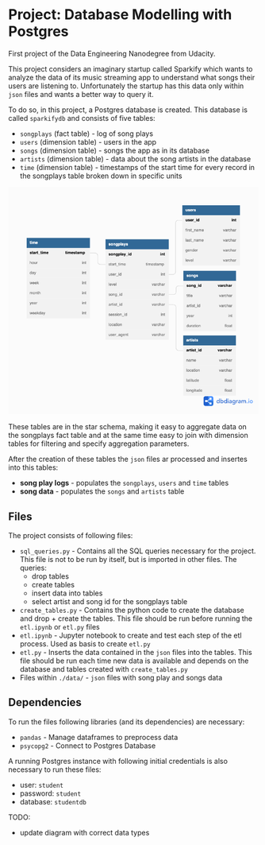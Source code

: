 # Project: Database Modelling with Postgres
First project of the Data Engineering Nanodegree from Udacity. 

This project considers an imaginary startup called Sparkify which wants to analyze the data of its music streaming app to understand what songs their users are listening to. Unfortunately the startup has this data only within `json` files and wants a better way to query it. 

To do so, in this project, a Postgres database is created. This database is called `sparkifydb` and consists of five tables: 
- `songplays` (fact table) - log of song plays
- `users` (dimension table) - users in the app
- `songs` (dimension table) - songs the app as in its database
- `artists` (dimension table) - data about the song artists in the database
- `time` (dimension table) - timestamps of the start time for every record in the songplays table broken down in specific units

![Entity Relationship Diagram](./udacity-de-project_01.png)

These tables are in the star schema, making it easy to aggregate data on the songplays fact table and at the same time easy to join with dimension tables for filtering and specify aggregation parameters.

After the creation of these tables the `json` files ar processed and insertes into this tables:
- **song play logs** - populates the `songplays`, `users` and `time` tables
- **song data** - populates the `songs` and `artists` table

## Files
The project consists of following files:
- `sql_queries.py` - Contains all the SQL queries necessary for the project. This file is not to be run by itself, but is imported in other files. The queries:
  - drop tables
  - create tables
  - insert data into tables
  - select artist and song id for the songplays table
- `create_tables.py` - Contains the python code to create the database and drop + create the tables. This file should be run before running the `etl.ipynb` or `etl.py` files
- `etl.ipynb` - Jupyter notebook to create and test each step of the etl process. Used as basis to create `etl.py`
- `etl.py` - Inserts the data contained in the `json` files into the tables. This file should be run each time new data is available and depends on the database and tables created with `create_tables.py`
- Files within `./data/` - `json` files with song play and songs data

## Dependencies
To run the files following libraries (and its dependencies) are necessary:
- `pandas` - Manage dataframes to preprocess data
- `psycopg2` - Connect to Postgres Database

A running Postgres instance with following initial credentials is also necessary to run these files:
- user: `student`
- password: `student`
- database: `studentdb`

TODO:
- update diagram with correct data types
